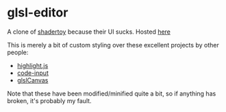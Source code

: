 # glsl-editor

A clone of [shadertoy](//www.shadertoy.com) because their UI sucks. 
Hosted [here](//nest.place/glsl)

This is merely a bit of custom styling over these excellent projects by other people:

- [highlight.js](https://github.com/highlightjs/highlight.js/)
- [code-input](https://github.com/WebCoder49/code-input)
- [glslCanvas](https://github.com/patriciogonzalezvivo/glslCanvas)

Note that these have been modified/minified quite a bit, so if anything has broken, it's probably my fault.